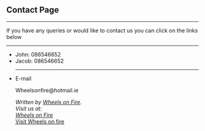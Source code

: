 <!DOCTYPE html>
<html>
  <head>
    
  </head>
  <body>
        <h2>Contact Page</h2><hr>
    <p>If you have any queries or would like to contact us you can click on the links below</p>
  </section>
    </details>
    <hr>
  <ul>
    <li>John: <span class="tel">086546652</span></li>
    <li>Jacob: <span class="tel">086546652</span></li>
    <hr>
      <li>E-mail</li>
  <p>Wheelsonfire@hotmail.ie</p>
  </body>
    <footer>
      <address>
  Written by <a href="wheelsonfire@tudublin.ie">Wheels on Fire</a>.<br>
  Visit us at:<br>
         <a href="wheelsonfire.com"> Wheels on Fire
</address>
           <abbr title="Wheels on Fire">Visit Wheels on fire</abbr>
    </footer>
</html>
